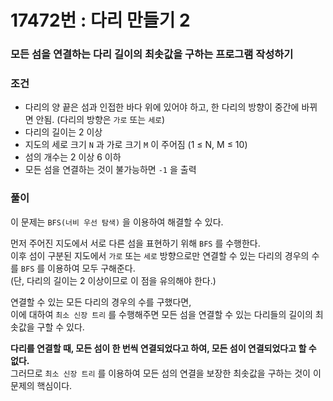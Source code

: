 # 17472번 : 다리 만들기 2
### 모든 섬을 연결하는 다리 길이의 최솟값을 구하는 프로그램 작성하기
### 조건
- 다리의 양 끝은 섬과 인접한 바다 위에 있어야 하고, 한 다리의 방향이 중간에 바뀌면 안됨. (다리의 방향은 `가로` 또는 `세로`)
- 다리의 길이는 2 이상
- 지도의 세로 크기 `N` 과 가로 크기 `M` 이 주어짐 (1 ≤ N, M ≤ 10)
- 섬의 개수는 2 이상 6 이하
- 모든 섬을 연결하는 것이 불가능하면 `-1` 을 출력
### 풀이
이 문제는 `BFS(너비 우선 탐색)` 을 이용하여 해결할 수 있다.  

먼저 주어진 지도에서 서로 다른 섬을 표현하기 위해 `BFS` 를 수행한다.  
이후 섬이 구분된 지도에서 `가로` 또는 `세로` 방향으로만 연결할 수 있는 다리의 경우의 수를 `BFS` 를 이용하여 모두 구해준다.  
(단, 다리의 길이는 2 이상이므로 이 점을 유의해야 한다.)  

연결할 수 있는 모든 다리의 경우의 수를 구했다면,  
이에 대하여 `최소 신장 트리` 를 수행해주면 모든 섬을 연결할 수 있는 다리들의 길이의 최솟값을 구할 수 있다.  

**다리를 연결할 때, 모든 섬이 한 번씩 연결되었다고 하여, 모든 섬이 연결되었다고 할 수 없다.**  
그러므로 `최소 신장 트리` 를 이용하여 모든 섬의 연결을 보장한 최솟값을 구하는 것이 이 문제의 핵심이다.